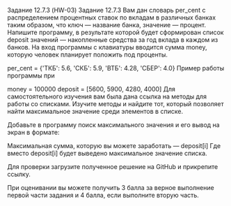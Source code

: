 Задание 12.7.3 (HW-03)
Задание 12.7.3
Вам дан словарь per_cent с распределением процентных ставок по вкладам в различных банках таким образом, что ключ — название банка, значение — процент. Напишите программу, в результате которой будет сформирован список deposit значений — накопленные средства за год вклада в каждом из банков. На вход программы с клавиатуры вводится сумма money, которую человек планирует положить под проценты.

per_cent = {'ТКБ': 5.6, 'СКБ': 5.9, 'ВТБ': 4.28, 'СБЕР': 4.0}
Пример работы программы при

money = 100000
deposit = [5600, 5900, 4280, 4000] 
Для самостоятельного изучения вам была дана ссылка на методы для работы со списками. Изучите методы и найдите тот, который позволяет найти максимальное значение среди элементов в списке.

Добавьте в программу поиск максимального значения и его вывод на экран в формате:

Максимальная сумма, которую вы можете заработать — deposit[i]
Где вместо deposit[i] будет выведено максимальное значение списка.

Для проверки загрузите полученное решение на GitHub и прикрепите ссылку.

При оценивании вы можете получить 3 балла за верное выполнение первой части задания и 4 балла, если выполните вторую часть.

